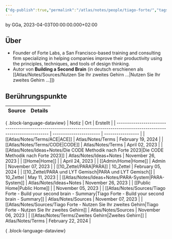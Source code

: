 ```yaml
---
{"dg-publish":true,"permalink":"/atlas/notes/people/tiago-forte/","tags":["class/people"],"noteIcon":""}
---
```


by GGa, 2023-04-03T00:00:00.000+02:00

## Über
- Founder of Forte Labs, a San Francisco-based training and consulting firm specializing in helping companies improve their productivity using the principles, techniques, and tools of design thinking.
- Autor von **Building a Second Brain** (in deutsch erschienen als [[Atlas/Notes/Sources/Nutzen Sie Ihr zweites Gehirn ...\|Nutzen Sie Ihr zweites Gehirn ...]])


## Berührungspunkte 
| Source | Details |
| ------ | ------- |

{ .block-language-dataview}
| Notiz                                                                                                                       | Ort                     | Erstellt          |
| --------------------------------------------------------------------------------------------------------------------------- | ----------------------- | ----------------- |
| [[Atlas/Notes/Terms/ACE\|ACE]]                                                                                           | Atlas/Notes/Terms       | February 19, 2024 |
| [[Atlas/Notes/Terms/CODE\|CODE]]                                                                                         | Atlas/Notes/Terms       | April 02, 2023    |
| [[Atlas/Notes/Ideas+Notes/Die CODE Methodik nach Forte 2023\|Die CODE Methodik nach Forte 2023]]                         | Atlas/Notes/Ideas+Notes | November 26, 2023 |
| [[Home\|Home]]                                                                                                           |                         | April 24, 2023    |
| [[Admin/Home\|Home]]                                                                                                     | Admin                   | November 07, 2023 |
| [[10_Zettel/PARA\|PARA]]                                                                                                 | 10_Zettel               | February 05, 2024 |
| [[10_Zettel/PARA und LYT Gemisch\|PARA und LYT Gemisch]]                                                                 | 10_Zettel               | May 11, 2023      |
| [[Atlas/Notes/Ideas+Notes/PARA-System\|PARA-System]]                                                                     | Atlas/Notes/Ideas+Notes | November 26, 2023 |
| [[Public Home\|Public Home]]                                                                                             |                         | November 05, 2023 |
| [[Atlas/Notes/Sources/Tiago Forte - Build your second brain - Summary\|Tiago Forte - Build your second brain - Summary]] | Atlas/Notes/Sources     | November 07, 2023 |
| [[Atlas/Notes/Sources/Tiago Forte - Nutzen Sie Ihr zweites Gehirn\|Tiago Forte - Nutzen Sie Ihr zweites Gehirn]]         | Atlas/Notes/Sources     | November 06, 2023 |
| [[Atlas/Notes/Terms/Zweites Gehirn\|Zweites Gehirn]]                                                                     | Atlas/Notes/Terms       | February 22, 2024 |

{ .block-language-dataview}
